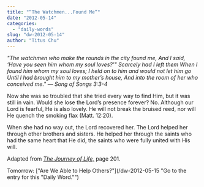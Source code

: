 ```yaml
---
title: "“The Watchmen...Found Me”"
date: "2012-05-14"
categories: 
  - "daily-words"
slug: "dw-2012-05-14"
author: "Titus Chu"
---
```


_"The watchmen who make the rounds in the city found me, And I said, ‘Have you seen him whom my soul loves?’" Scarcely had I left them When I found him whom my soul loves; I held on to him and would not let him go Until I had brought him to my mother’s house, And into the room of her who conceived me." — Song of Songs 3:3-4_

Now she was so troubled that she tried every way to find Him, but it was still in vain. Would she lose the Lord’s presence forever? No. Although our Lord is fearful, He is also lovely. He will not break the bruised reed, nor will He quench the smoking flax (Matt. 12:20).

When she had no way out, the Lord recovered her. The Lord helped her through other brothers and sisters. He helped her through the saints who had the same heart that He did, the saints who were fully united with His will.

Adapted from _[The Journey of Life,](/book-journey "Go to the listing for this book.")_ page 201.

Tomorrow: ["Are We Able to Help Others?"](/dw-2012-05-15 "Go to the entry for this "Daily Word."")
